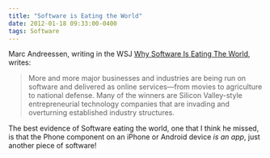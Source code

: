 ```yaml
---
title: "Software is Eating the World"
date: 2012-01-18 09:33:00-0400
tags: Software
---
```


Marc Andreessen, writing in the WSJ [Why Software Is Eating The World](http://online.wsj.com/article/SB10001424053111903480904576512250915629460.html), writes:

> More and more major businesses and industries are being run on software and delivered as online services—from movies to agriculture to national defense. Many of the winners are Silicon Valley-style entrepreneurial technology companies that are invading and overturning established industry structures.

The best evidence of Software eating the world, one that I think he missed, is that the Phone component on an iPhone or Android device *is an app*, just another piece of software!
